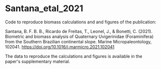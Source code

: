 # Santana_etal_2021
Code to reproduce biomass calculations and and figures of the publication:

Santana, B. F. B. B., Ricardo de Freitas, T., Leonel, J., & Bonetti, C. (2021). Biometric and biomass analysis of Quaternary Uvigerinidae (Foraminifera) from the Southern Brazilian continental slope. Marine Micropaleontology, 102041. https://doi.org/10.1016/j.marmicro.2021.102041

The data to reproduce the calculations and figures is available in the paper's supplementary material.
